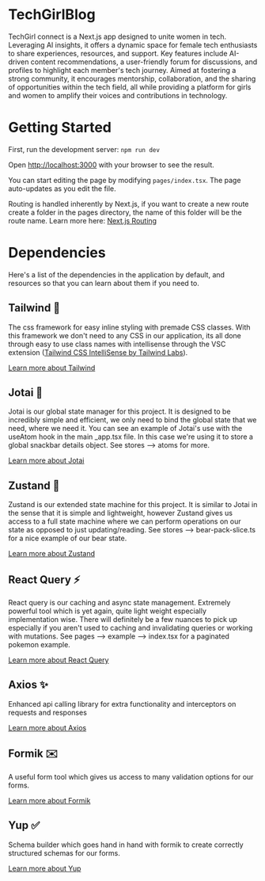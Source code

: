 # TechGirlBlog 

TechGirl connect is a Next.js app designed to unite women in tech. Leveraging AI insights, it offers a dynamic space for female tech enthusiasts to share experiences, resources, and support. Key features include AI-driven content recommendations, a user-friendly forum for discussions, and profiles to highlight each member's tech journey. Aimed at fostering a strong community, it encourages mentorship, collaboration, and the sharing of opportunities within the tech field, all while providing a platform for girls and women to amplify their voices and contributions in technology.

# Getting Started

First, run the development server:
`npm run dev`

Open [http://localhost:3000](http://localhost:3000) with your browser to see the result.

You can start editing the page by modifying `pages/index.tsx`. The page auto-updates as you edit the file.

Routing is handled inherently by Next.js, if you want to create a new route create a folder in the pages directory, the name of this folder will be the route name. Learn more here: [Next.js Routing](https://nextjs.org/docs/routing/introduction)

# Dependencies

Here's a list of the dependencies in the application by default, and resources so that you can learn about them if you need to.

## Tailwind 💨

The css framework for easy inline styling with premade CSS classes. With this framework we don't need to any CSS in our application, its all done through easy to use class names with intellisense through the VSC extension ([Tailwind CSS IntelliSense by Tailwind Labs](https://github.com/tailwindlabs/tailwindcss-intellisense)).

[Learn more about Tailwind](https://tailwindcss.com/)

## Jotai 👻

Jotai is our global state manager for this project. It is designed to be incredibly simple and efficient, we only need to bind the global state that we need, where we need it. You can see an example of Jotai's use with the useAtom hook in the main \_app.tsx file. In this case we're using it to store a global snackbar details object. See stores --> atoms for more.

[Learn more about Jotai](https://jotai.org/)

## Zustand 🧸

Zustand is our extended state machine for this project. It is similar to Jotai in the sense that it is simple and lightweight, however Zustand gives us access to a full state machine where we can perform operations on our state as opposed to just updating/reading. See stores --> bear-pack-slice.ts for a nice example of our bear state.

[Learn more about Zustand](https://github.com/pmndrs/zustand)

## React Query ⚡

React query is our caching and async state management. Extremely powerful tool which is yet again, quite light weight especially implementation wise. There will definitely be a few nuances to pick up especially if you aren't used to caching and invalidating queries or working with mutations. See pages --> example --> index.tsx for a paginated pokemon example.

[Learn more about React Query](https://tanstack.com/query/v4/?from=reactQueryV3&original)

## Axios ✨

Enhanced api calling library for extra functionality and interceptors on requests and responses

[Learn more about Axios](https://axios-http.com/docs/intro)

## Formik ✉️

A useful form tool which gives us access to many validation options for our forms.

[Learn more about Formik](https://formik.org/docs/overview)

## Yup ✅

Schema builder which goes hand in hand with formik to create correctly structured schemas for our forms.

[Learn more about Yup](https://github.com/jquense/yup)

